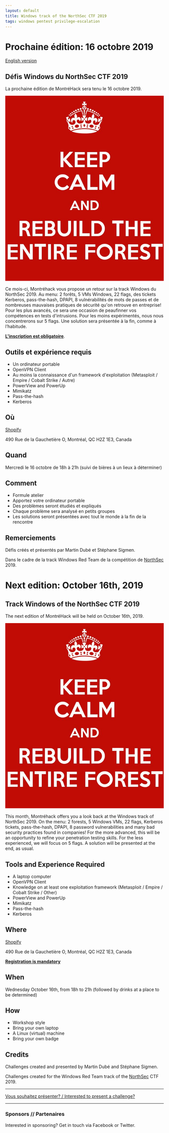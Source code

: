 ```yaml
---
layout: default
title: Windows track of the NorthSec CTF 2019
tags: windows pentest privilege-escalation
---
```


# Prochaine édition: 16 octobre 2019

[English version](#english)

## Défis Windows du NorthSec CTF 2019

La prochaine édition de MontréHack sera tenu le 16 octobre 2019.

![Keep calm and rebuild the forest](/images/19-10_nsec_windows.jpg)

Ce mois-ci, Montréhack vous propose un retour sur la track Windows du NorthSec 2019. Au menu: 2 forêts, 5 VMs Windows, 22 flags, des tickets Kerberos, pass-the-hash, DPAPI, 8 vulnérabilités de mots de passes et de nombreuses mauvaises pratiques de sécurité qu'on retrouve en entreprise! Pour les plus avancés, ce sera une occasion de peaufinner vos compétences en tests d'intrusions. Pour les moins expérimentés, nous nous concentrerons sur 5 flags. Une solution sera présentée à la fin, comme à l’habitude.

[**L'inscription est obligatoire**](https://www.eventbrite.com/e/montrehack-tickets-76181772733).

## Outils et expérience requis

* Un ordinateur portable
* OpenVPN Client
* Au moins la connaissance d'un framework d'exploitation (Metasploit / Empire / Cobalt Strike / Autre)
* PowerView and PowerUp
* Mimikatz
* Pass-the-hash
* Kerberos

## Où

[Shopify](https://www.shopify.com)

490 Rue de la Gauchetière O, Montréal, QC H2Z 1E3, Canada

## Quand

Mercredi le 16 octobre de 18h à 21h (suivi de bières à un lieux à déterminer)

## Comment

* Formule atelier
* Apportez votre ordinateur portable
* Des problèmes seront étudiés et expliqués
* Chaque problème sera analysé en petits groupes
* Les solutions seront présentées avec tout le monde à la fin de la rencontre

## Remerciements

Défis créés et présentés par Martin Dubé et Stéphane Sigmen.

Dans le cadre de la track Windows Red Team de la compétition de [NorthSec](https://nsec.io) 2019.

<a id="english"></a>

# Next edition: October 16th, 2019

## Track Windows of the NorthSec CTF 2019

The next edition of MontréHack will be held on October 16th, 2019.

![Keep calm and rebuild the forest](/images/19-10_nsec_windows.jpg)

This month, Montréhack offers you a look back at the Windows track of NorthSec 2019. On the menu: 2 forests, 5 Windows VMs, 22 flags, Kerberos tickets, pass-the-hash, DPAPI, 8 password vulnerabilities and many bad security practices found in companies! For the more advanced, this will be an opportunity to refine your penetration testing skills. For the less experienced, we will focus on 5 flags. A solution will be presented at the end, as usual.


## Tools and Experience Required

* A laptop computer
* OpenVPN Client
* Knowledge on at least one exploitation framework (Metasploit / Empire / Cobalt Strike / Other)
* PowerView and PowerUp
* Mimikatz
* Pass-the-hash
* Kerberos

## Where

[Shopify](https://www.shopify.com)

490 Rue de la Gauchetière O, Montréal, QC H2Z 1E3, Canada

[**Registration is mandatory**](https://www.eventbrite.ca/e/montrehack-northsec-2019-badge-tickets-72732008395)

## When

Wednesday October 16th, from 18h to 21h (followed by drinks at a place to be determined)

## How

* Workshop style
* Bring your own laptop
* A Linux (virtual) machine
* Bring your own badge

## Credits

Challenges created and presented by Martin Dubé and Stéphane Sigmen.

Challenges created for the Windows Red Team track of the [NorthSec](https://nsec.io) CTF 2019.

<hr/>

[Vous souhaitez présenter? / Interested to present a challenge?](https://github.com/montrehack/montrehack.github.com/wiki/Present-at-Montrehack)

<hr/>

### Sponsors // Partenaires

Interested in sponsoring? Get in touch via Facebook or Twitter.
